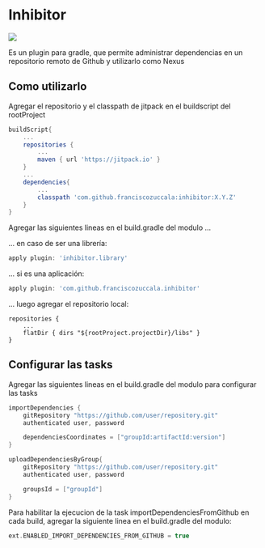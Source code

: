 # Inhibitor

[![](https://jitpack.io/v/franciscozuccala/inhibitor.svg)](https://jitpack.io/#franciscozuccala/inhibitor)

Es un plugin para gradle, que permite administrar dependencias en un repositorio
remoto de Github y utilizarlo como Nexus

## Como utilizarlo
Agregar el repositorio y el classpath de jitpack en el buildscript del rootProject
```gradle
buildScript{
    ...
    repositories {
        ...
        maven { url 'https://jitpack.io' }
    }
    ...
    dependencies{
        ...
        classpath 'com.github.franciscozuccala:inhibitor:X.Y.Z'
    }
}
```

Agregar las siguientes lineas en el build.gradle del modulo ...

... en caso de ser una librería:
```gradle
apply plugin: 'inhibitor.library'
```

... si es una aplicación:
```gradle
apply plugin: 'com.github.franciscozuccala.inhibitor'
```
... luego agregar el repositorio local:
```
repositories {
    ...
    flatDir { dirs "${rootProject.projectDir}/libs" }
}
```

## Configurar las tasks
Agregar las siguientes lineas en el build.gradle del modulo para configurar las tasks
```gradle
importDependencies {
    gitRepository "https://github.com/user/repository.git"
    authenticated user, password

    dependenciesCoordinates = ["groupId:artifactId:version"]
}

uploadDependenciesByGroup{
    gitRepository "https://github.com/user/repository.git"
    authenticated user, password

    groupsId = ["groupId"]
}
```

Para habilitar la ejecucion de la task importDependenciesFromGithub en cada build,
agregar la siguiente linea en el build.gradle del modulo:
```gradle
ext.ENABLED_IMPORT_DEPENDENCIES_FROM_GITHUB = true
```
